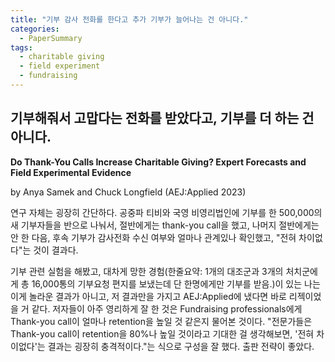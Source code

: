```yaml
---
title: "기부 감사 전화를 한다고 추가 기부가 늘어나는 건 아니다."
categories:
  - PaperSummary
tags:
  - charitable giving 
  - field experiment
  - fundraising
--- 
```


## 기부해줘서 고맙다는 전화를 받았다고, 기부를 더 하는 건 아니다.

**Do Thank-You Calls Increase Charitable Giving? Expert Forecasts and Field Experimental Evidence**

by Anya Samek and Chuck Longfield (AEJ:Applied 2023)

<!--
Calling to thank donors is considered a key fundraising strategy in the charitable giving industry. Yet the effectiveness of thank-you calls remains untested. We conduct field experiments with public television stations and a national nonprofit in which 500,000 new donors were randomized to receive a thank-you call or not. Fundraising professionals predicted that the calls—which followed standard practices in the industry—would increase donor retention by 80 percent. In stark contrast, we found a precisely estimated null effect of calls on donor retention.
-->

연구 자체는 굉장히 간단하다. 공중파 티비와 국영 비영리법인에 기부를 한 500,000의 새 기부자들을 반으로 나눠서, 절반에게는 thank-you call을 했고, 나머지 절반에게는 안 한 다음, 후속 기부가 감사전화 수신 여부와 얼마나 관계있나 확인했고, "전혀 차이없다"는 것이 결과다. 

기부 관련 실험을 해봤고, 대차게 망한 경험(한줄요약: 1개의 대조군과 3개의 처치군에게 총 16,000통의 기부요청 편지를 보냈는데 단 한명에게만 기부를 받음.)이 있는 나는 이게 놀라운 결과가 아니고, 저 결과만을 가지고 AEJ:Applied에 냈다면 바로 리젝이었을 거 같다. 저자들이 아주 영리하게 잘 한 것은 Fundraising professionals에게 Thank-you call이 얼마나 retention을 높일 것 같은지 물어본 것이다. "전문가들은 Thank-you call이 retention을 80%나 높일 것이라고 기대한 걸 생각해보면, '전혀 차이없다'는 결과는 굉장히 충격적이다."는 식으로 구성을 잘 했다. 출판 전략이 좋았다. 